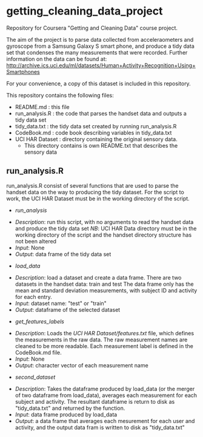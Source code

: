 getting_cleaning_data_project
=============================

Repository for Coursera "Getting and Cleaning Data" course project.

The aim of the project is to parse data collected from acceleraometers and gyroscope from a Samsung Galaxy S 
smart phone, and produce a tidy data set that condenses the many measurements that were recorded.  Further 
information on the data can be found at: 
http://archive.ics.uci.edu/ml/datasets/Human+Activity+Recognition+Using+Smartphones

For your convenience, a copy of this dataset is included in this repository.   

This repository contains the following files:
- README.md : this file
- run_analysis.R : the code that parses the handset data and outputs a tidy data set
- tidy_data.txt : the tidy data set created by running run_analysis.R 
- CodeBook.md : code book describing variables in tidy_data.txt
- UCI HAR Dataset : directory containing the original sensory data.  
  * This directory contains is own README.txt that describes the sensory data


## run_analysis.R 

run_analysis.R consist of several functions that are used to parse the handset data on the way to producing the
tidy dataset. For the script to work, the UCI HAR Dataset must be in the working directory of the script.

- *run_analysis*
 * _Description_: run this script, with no arguments to read the handset data and produce the tidy data set
                 _NB_: UCI HAR Data directory must be in the working directory of the script and 
                 the handset directory structure has not been altered
 * _Input_: None
 * _Output_: data frame of the tidy data set
- *load_data*
 * _Description_:  load a dataset and create a data frame. There are two datasets in the handset data: train and test
                   The data frame only has the mean and standard deviation measurements, with subject ID and activity for
                   each entry. 
 * _Input_: dataset name: "test" or "train"
 * _Output_: dataframe of the selected dataset
- *get_features_labels*
 * _Description_: Loads the  _UCI HAR Dataset/features.txt_ file, which defines the measurements in the raw data.
                  The raw measurement names are cleaned to be more readable.  Each measurement label is defined in the
                  CodeBook.md file.
 * _Input_: None
 * _Output_: character vector of each measurement name
- *second_dataset*
 * _Description_: Takes the dataframe produced by load_data (or the merger of two dataframe from load_data), 
                  averages each measurement for each subject and activity. The resultant dataframe is return to disk 
                  as "tidy_data.txt" and returned by the function.
 * _Input_: data frame produced by load_data
 * _Output_: a data frame that averages each mesurement for each user and activity, and the output data fram is written 
             to disk as "tidy_data.txt"
